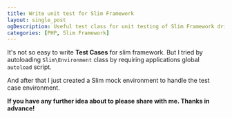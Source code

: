 ```yaml
---
title: Write unit test for Slim Framework
layout: single_post
ogDescription: Useful test class for unit testing of Slim Framework driven PHP application by PHPUnit. Tried to show you preety simple test class however unit testing is tough for slim.
categories: [PHP, Slim Framework]
---
```

It's not so easy to write **Test Cases** for slim framework. But I tried by autoloading `Slim\Environment` class by requiring applications global `autoload` script.

And after that I just created a Slim mock environment to handle the test case environment.

<script src="https://gist.github.com/shahariaazam/8523437.js"></script>

**If you have any further idea about to please share with me. Thanks in advance!**
